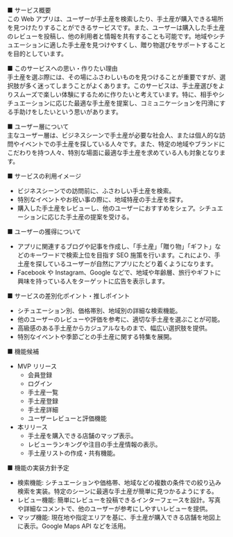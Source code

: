 ■ サービス概要  
この Web アプリは、ユーザーが手土産を検索したり、手土産が購入できる場所を見つけたりすることができるサービスです。また、ユーザーは購入した手土産のレビューを投稿し、他の利用者と情報を共有することも可能です。地域やシチュエーションに適した手土産を見つけやすくし、贈り物選びをサポートすることを目的としています。

■ このサービスへの思い・作りたい理由  
手土産を選ぶ際には、その場にふさわしいものを見つけることが重要ですが、選択肢が多く迷ってしまうことがよくあります。このサービスは、手土産選びをよりスムーズで楽しい体験にするために作りたいと考えています。特に、相手やシチュエーションに応じた最適な手土産を提案し、コミュニケーションを円滑にする手助けをしたいという思いがあります。

■ ユーザー層について  
主なユーザー層は、ビジネスシーンで手土産が必要な社会人、または個人的な訪問やイベントでの手土産を探している人々です。また、特定の地域やブランドにこだわりを持つ人々、特別な場面に最適な手土産を求めている人も対象となります。

■ サービスの利用イメージ  
- ビジネスシーンでの訪問前に、ふさわしい手土産を検索。
- 特別なイベントやお祝い事の際に、地域特産の手土産を探す。
- 購入した手土産をレビューし、他のユーザーにおすすめをシェア。シチュエーションに応じた手土産の提案を受ける。

■ ユーザーの獲得について

- アプリに関連するブログや記事を作成し、「手土産」「贈り物」「ギフト」などのキーワードで検索上位を目指す SEO 施策を行います。これにより、手土産を探しているユーザーが自然にアプリにたどり着くようになります。
- Facebook や Instagram、Google などで、地域や年齢層、旅行やギフトに興味を持っている人をターゲットに広告を表示します。

■ サービスの差別化ポイント・推しポイント

- シチュエーション別、価格帯別、地域別の詳細な検索機能。
- 他のユーザーのレビューや評価を参考に、適切な手土産を選ぶことが可能。
- 高級感のある手土産からカジュアルなものまで、幅広い選択肢を提供。
- 特別なイベントや季節ごとの手土産に関する特集を展開。

■ 機能候補

- MVP リリース
  - 会員登録
  - ログイン
  - 手土産一覧
  - 手土産登録
  - 手土産詳細
  - ユーザーレビューと評価機能
- 本リリース
  - 手土産を購入できる店舗のマップ表示。
  - レビューランキングや注目の手土産情報の表示。
  - 手土産リストの作成・共有機能。

■ 機能の実装方針予定

- 検索機能: シチュエーションや価格帯、地域などの複数の条件での絞り込み検索を実装。特定のシーンに最適な手土産が簡単に見つかるようにする。
- レビュー機能: 簡単にレビューを投稿できるインターフェースを設計。写真や詳細なコメントで、他のユーザーが参考にしやすいレビューを提供。
- マップ機能: 現在地や指定エリアを基に、手土産が購入できる店舗を地図上に表示。Google Maps API などを活用。
